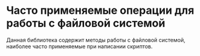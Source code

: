 # Часто применяемые операции для работы с файловой системой

Данная библиотека содержит методы работы с файловой системой, наиболее часто применяемые при написании скриптов.
